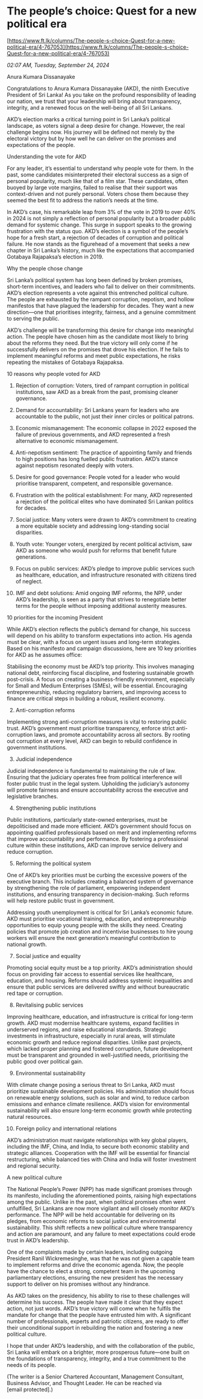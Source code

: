 # The people’s choice: Quest for a new political era

[https://www.ft.lk/columns/The-people-s-choice-Quest-for-a-new-political-era/4-767053](https://www.ft.lk/columns/The-people-s-choice-Quest-for-a-new-political-era/4-767053)

*02:07 AM, Tuesday, September 24, 2024*

Anura Kumara Dissanayake

Congratulations to Anura Kumara Dissanayake (AKD), the ninth Executive President of Sri Lanka! As you take on the profound responsibility of leading our nation, we trust that your leadership will bring about transparency, integrity, and a renewed focus on the well-being of all Sri Lankans.

AKD’s election marks a critical turning point in Sri Lanka’s political landscape, as voters signal a deep desire for change. However, the real challenge begins now. His journey will be defined not merely by the electoral victory but by how well he can deliver on the promises and expectations of the people.

Understanding the vote for AKD

For any leader, it’s essential to understand why people vote for them. In the past, some candidates misinterpreted their electoral success as a sign of personal popularity, much like that of a film star. These candidates, often buoyed by large vote margins, failed to realise that their support was context-driven and not purely personal. Voters chose them because they seemed the best fit to address the nation’s needs at the time.

In AKD’s case, his remarkable leap from 3% of the vote in 2019 to over 40% in 2024 is not simply a reflection of personal popularity but a broader public demand for systemic change. This surge in support speaks to the growing frustration with the status quo. AKD’s election is a symbol of the people’s hope for a fresh start, a rejection of decades of corruption and political failure. He now stands as the figurehead of a movement that seeks a new chapter in Sri Lanka’s history, much like the expectations that accompanied Gotabaya Rajapaksa’s election in 2019.

Why the people chose change

Sri Lanka’s political system has long been defined by broken promises, short-term incentives, and leaders who fail to deliver on their commitments. AKD’s election represents a vote against this entrenched political culture. The people are exhausted by the rampant corruption, nepotism, and hollow manifestos that have plagued the leadership for decades. They want a new direction—one that prioritises integrity, fairness, and a genuine commitment to serving the public.

AKD’s challenge will be transforming this desire for change into meaningful action. The people have chosen him as the candidate most likely to bring about the reforms they need. But the true victory will only come if he successfully delivers on the promises that drove his election. If he fails to implement meaningful reforms and meet public expectations, he risks repeating the mistakes of Gotabaya Rajapaksa.

10 reasons why people voted for AKD

1. Rejection of corruption: Voters, tired of rampant corruption in political institutions, saw AKD as a break from the past, promising cleaner governance.

2. Demand for accountability: Sri Lankans yearn for leaders who are accountable to the public, not just their inner circles or political patrons.

3. Economic mismanagement: The economic collapse in 2022 exposed the failure of previous governments, and AKD represented a fresh alternative to economic mismanagement.

4. Anti-nepotism sentiment: The practice of appointing family and friends to high positions has long fuelled public frustration. AKD’s stance against nepotism resonated deeply with voters.

5. Desire for good governance: People voted for a leader who would prioritise transparent, competent, and responsible governance.

6. Frustration with the political establishment: For many, AKD represented a rejection of the political elites who have dominated Sri Lankan politics for decades.

7. Social justice: Many voters were drawn to AKD’s commitment to creating a more equitable society and addressing long-standing social disparities.

8. Youth vote: Younger voters, energized by recent political activism, saw AKD as someone who would push for reforms that benefit future generations.

9. Focus on public services: AKD’s pledge to improve public services such as healthcare, education, and infrastructure resonated with citizens tired of neglect.

10. IMF and debt solutions: Amid ongoing IMF reforms, the NPP, under AKD’s leadership, is seen as a party that strives to renegotiate better terms for the people without imposing additional austerity measures.

10 priorities for the incoming President

While AKD’s election reflects the public’s demand for change, his success will depend on his ability to transform expectations into action. His agenda must be clear, with a focus on urgent issues and long-term strategies. Based on his manifesto and campaign discussions, here are 10 key priorities for AKD as he assumes office:

Stabilising the economy must be AKD’s top priority. This involves managing national debt, reinforcing fiscal discipline, and fostering sustainable growth post-crisis. A focus on creating a business-friendly environment, especially for Small and Medium Enterprises (SMEs), will be essential. Encouraging entrepreneurship, reducing regulatory barriers, and improving access to finance are critical steps in building a robust, resilient economy.

2. Anti-corruption reforms

Implementing strong anti-corruption measures is vital to restoring public trust. AKD’s government must prioritise transparency, enforce strict anti-corruption laws, and promote accountability across all sectors. By rooting out corruption at every level, AKD can begin to rebuild confidence in government institutions.

3. Judicial independence

Judicial independence is fundamental to maintaining the rule of law. Ensuring that the judiciary operates free from political interference will foster public trust in the legal system. Upholding the judiciary’s autonomy will promote fairness and ensure accountability across the executive and legislative branches.

4. Strengthening public institutions

Public institutions, particularly state-owned enterprises, must be depoliticised and made more efficient. AKD’s government should focus on appointing qualified professionals based on merit and implementing reforms that improve accountability and performance. By fostering a professional culture within these institutions, AKD can improve service delivery and reduce corruption.

5. Reforming the political system

One of AKD’s key priorities must be curbing the excessive powers of the executive branch. This includes creating a balanced system of governance by strengthening the role of parliament, empowering independent institutions, and ensuring transparency in decision-making. Such reforms will help restore public trust in government.

Addressing youth unemployment is critical for Sri Lanka’s economic future. AKD must prioritise vocational training, education, and entrepreneurship opportunities to equip young people with the skills they need. Creating policies that promote job creation and incentivise businesses to hire young workers will ensure the next generation’s meaningful contribution to national growth.

7. Social justice and equality

Promoting social equity must be a top priority. AKD’s administration should focus on providing fair access to essential services like healthcare, education, and housing. Reforms should address systemic inequalities and ensure that public services are delivered swiftly and without bureaucratic red tape or corruption.

8. Revitalising public services

Improving healthcare, education, and infrastructure is critical for long-term growth. AKD must modernise healthcare systems, expand facilities in underserved regions, and raise educational standards. Strategic investments in infrastructure, especially in rural areas, will stimulate economic growth and reduce regional disparities. Unlike past projects, which lacked proper planning and fostered corruption, future development must be transparent and grounded in well-justified needs, prioritising the public good over political gain.

9. Environmental sustainability

With climate change posing a serious threat to Sri Lanka, AKD must prioritize sustainable development policies. His administration should focus on renewable energy solutions, such as solar and wind, to reduce carbon emissions and enhance climate resilience. AKD’s vision for environmental sustainability will also ensure long-term economic growth while protecting natural resources.

10. Foreign policy and international relations

AKD’s administration must navigate relationships with key global players, including the IMF, China, and India, to secure both economic stability and strategic alliances. Cooperation with the IMF will be essential for financial restructuring, while balanced ties with China and India will foster investment and regional security.

A new political culture

The National People’s Power (NPP) has made significant promises through its manifesto, including the aforementioned points, raising high expectations among the public. Unlike in the past, when political promises often went unfulfilled, Sri Lankans are now more vigilant and will closely monitor AKD’s performance. The NPP will be held accountable for delivering on its pledges, from economic reforms to social justice and environmental sustainability. This shift reflects a new political culture where transparency and action are paramount, and any failure to meet expectations could erode trust in AKD’s leadership.

One of the complaints made by certain leaders, including outgoing President Ranil Wickremesinghe, was that he was not given a capable team to implement reforms and drive the economic agenda. Now, the people have the chance to elect a strong, competent team in the upcoming parliamentary elections, ensuring the new president has the necessary support to deliver on his promises without any hindrance.

As AKD takes on the presidency, his ability to rise to these challenges will determine his success. The people have made it clear that they expect action, not just words. AKD’s true victory will come when he fulfils the mandate for change that the people have entrusted him with. A significant number of professionals, experts and patriotic citizens, are ready to offer their unconditional support in rebuilding the nation and fostering a new political culture.

I hope that under AKD’s leadership, and with the collaboration of the public, Sri Lanka will embark on a brighter, more prosperous future—one built on the foundations of transparency, integrity, and a true commitment to the needs of its people.

(The writer is a Senior Chartered Accountant, Management Consultant, Business Advisor, and Thought Leader. He can be reached via [email protected].)

